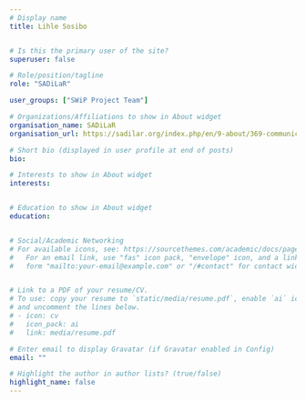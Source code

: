 ```yaml
---
# Display name
title: Lihle Sosibo 


# Is this the primary user of the site?
superuser: false

# Role/position/tagline
role: "SADiLaR"

user_groups: ["SWiP Project Team"]

# Organizations/Affiliations to show in About widget
organisation_name: SADiLaR
organisation_url: https://sadilar.org/index.php/en/9-about/369-communication-manager-5

# Short bio (displayed in user profile at end of posts)
bio: 

# Interests to show in About widget
interests:


# Education to show in About widget
education:


# Social/Academic Networking
# For available icons, see: https://sourcethemes.com/academic/docs/page-builder/#icons
#   For an email link, use "fas" icon pack, "envelope" icon, and a link in the
#   form "mailto:your-email@example.com" or "/#contact" for contact widget.


# Link to a PDF of your resume/CV.
# To use: copy your resume to `static/media/resume.pdf`, enable `ai` icons in `params.toml`, 
# and uncomment the lines below.
# - icon: cv
#   icon_pack: ai
#   link: media/resume.pdf

# Enter email to display Gravatar (if Gravatar enabled in Config)
email: ""

# Highlight the author in author lists? (true/false)
highlight_name: false
---
```



